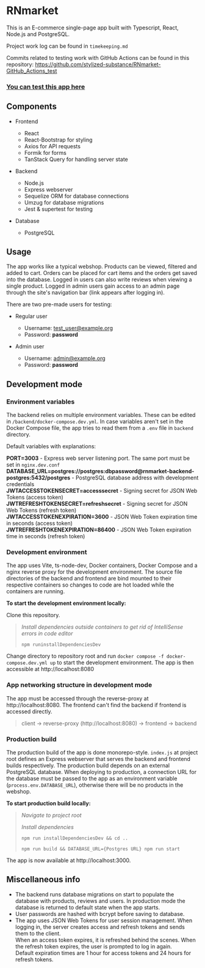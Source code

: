 # RNmarket

This is an E-commerce single-page app built with Typescript, React, Node.js and PostgreSQL.

Project work log can be found in `timekeeping.md`

Commits related to testing work with GitHub Actions can be found in this repository: https://github.com/stylized-substance/RNmarket-GitHub_Actions_test

### [You can test this app here](https://rnmarket.fly.dev)


## Components

- Frontend
  - React
  - React-Bootstrap for styling
  - Axios for API requests
  - Formik for forms
  - TanStack Query for handling server state

- Backend
  - Node.js
  - Express webserver
  - Sequelize ORM for database connections
  - Umzug for database migrations
  - Jest & supertest for testing

- Database
  - PostgreSQL

## Usage

The app works like a typical webshop. Products can be viewed, filtered and added to cart. Orders can be placed for cart items and the orders get saved into the database. Logged in users can also write reviews when viewing a single product. Logged in admin users gain access to an admin page through the site's navigation bar (link appears after logging in).

There are two pre-made users for testing:

- Regular user
  - Username: test_user@example.org
  - Password: **password**

- Admin user
  - Username: admin@example.org
  - Password: **password**

## Development mode

### Environment variables

The backend relies on multiple environment variables. These can be edited in `/backend/docker-compose.dev.yml`. In case variables aren't set in the Docker Compose file, the app tries to read them from a `.env` file in `backend` directory.

Default variables with explanations:

**PORT=3003** - Express web server listening port. The same port must be set in `nginx.dev.conf`
**DATABASE_URL=postgres://postgres:dbpassword@rnmarket-backend-postgres:5432/postgres** - PostgreSQL database address with development credentials  
**JWTACCESSTOKENSECRET=accesssecret** - Signing secret for JSON Web Tokens (access token)  
**JWTREFRESHTOKENSECRET=refreshsecret** - Signing secret for JSON Web Tokens (refresh token)  
**JWTACCESSTOKENEXPIRATION=3600** - JSON Web Token expiration time in seconds (access token)  
**JWTREFRESHTOKENEXPIRATION=86400** - JSON Web Token expiration time in seconds (refresh token)

### Development environment

The app uses Vite, ts-node-dev, Docker containers, Docker Compose and a nginx reverse proxy for the development environment. The source file directories of the backend and frontend are bind mounted to their respective containers so changes to code are hot loaded while the containers are running.

**To start the development environment locally:**

Clone this repository.
>
> *Install dependencies outside containers to get rid of IntelliSense errors in code editor*
>
> `npm runinstallDependenciesDev`

Change directory to repository root and run `docker compose -f docker-compose.dev.yml up` to start the development environment. The app is then accessible at http://localhost:8080

### App networking structure in development mode

The app must be accessed through the reverse-proxy at http://localhost:8080. The frontend can't find the backend if frontend is accessed directly.

> client -> reverse-proxy (http://localhost:8080) -> frontend -> backend

### Production build

The production build of the app is done monorepo-style. `index.js` at project root defines an Express webserver that serves the backend and frontend builds respectively.
The production build depends on an external PostgreSQL database. When deploying to production, a connection URL for the database must be passed to the app as an environment variable (`process.env.DATABASE_URL`), otherwise there will be no products in the webshop.

**To start production build locally:**

> *Navigate to project root*
> 
> *Install dependencies*
>
> `npm run installDependenciesDev && cd ..`
>
> `npm run build && DATABASE_URL={Postgres URL} npm run start`

The app is now available at http://localhost:3000. 

## Miscellaneous info

- The backend runs database migrations on start to populate the database with products, reviews and users. In production mode the database is returned to default state when the app starts.
- User passwords are hashed with bcrypt before saving to database.
- The app uses JSON Web Tokens for user session management. When logging in, the server creates access and refresh tokens and sends them to the client.  
When an access token expires, it is refreshed behind the scenes. When the refresh token expires, the user is prompted to log in again.  
Default expiration times are 1 hour for access tokens and 24 hours for refresh tokens.